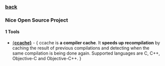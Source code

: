 ### [back](README.md)

### Nice Open Source Project
#### 1 Tools
- [{**ccache}**](https://github.com/ccache/ccache) - { ccache is **a compiler cache**. It **speeds up recompilation** by caching the result of previous compilations and detecting when the same compilation is being done again. Supported languages are C, C++, Objective-C and Objective-C++. }